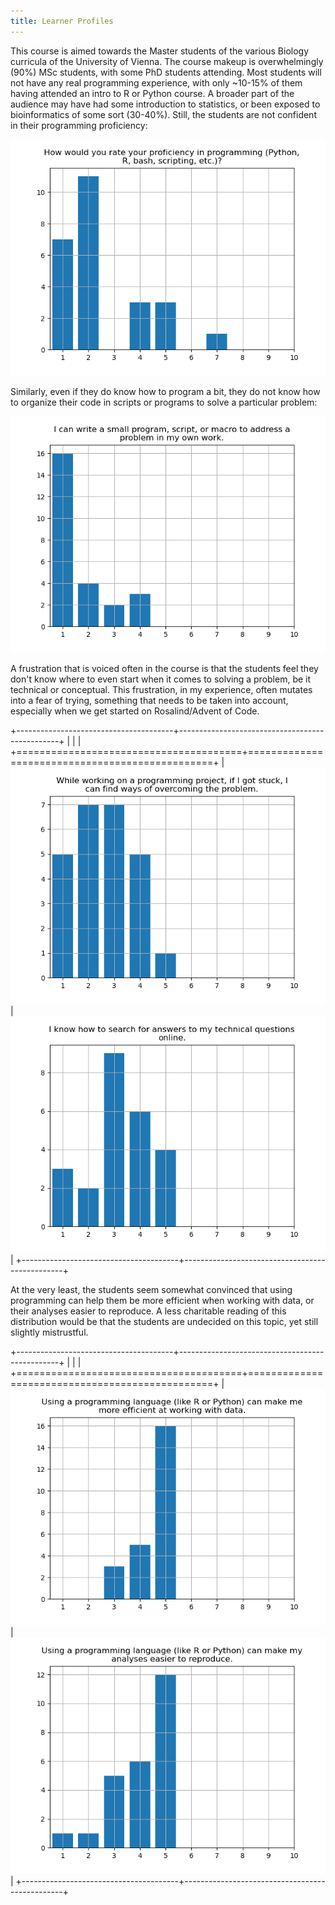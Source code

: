 ```yaml
---
title: Learner Profiles
---
```


This course is aimed towards the Master students of the various Biology curricula of the University
of Vienna. The course makeup is overwhelmingly (90%) MSc students, with some PhD students attending.
Most students will not have any real programming experience, with only ~10-15% of them having
attended an intro to R or Python course. A broader part of the audience may have had some
introduction to statistics, or been exposed to bioinformatics of some sort (30-40%). Still, the
students are not confident in their programming proficiency:

![](fig/proficiency.png)

Similarly, even if they do know how to program a bit, they do not know how to organize their code in
scripts or programs to solve a particular problem:

![](fig/confidence.png)

A frustration that is voiced often in the course is that the students feel they don't know where to
even start when it comes to solving a problem, be it technical or conceptual. This frustration, in
my experience, often mutates into a fear of trying, something that needs to be taken into account,
especially when we get started on Rosalind/Advent of Code.


+---------------------------------------+------------------------------------------------+
|                                       |                                                |
+=======================================+================================================+
| ![](fig/resilience.png)               | ![](fig/help.png)                              |
+---------------------------------------+------------------------------------------------+

At the very least, the students seem somewhat convinced that using programming can help them be more
efficient when working with data, or their analyses easier to reproduce. A less charitable reading
of this distribution would be that the students are undecided on this topic, yet still slightly
mistrustful.

+---------------------------------------+------------------------------------------------+
|                                       |                                                |
+=======================================+================================================+
| ![](fig/efficiency.png)               | ![](fig/reproducibility.png)                   |
+---------------------------------------+------------------------------------------------+